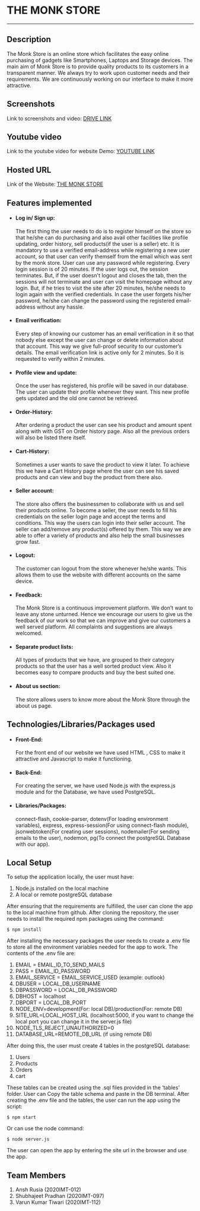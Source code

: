 # THE MONK STORE
---
## Description
The Monk Store is an online store which facilitates the easy online purchasing of gadgets like Smartphones, Laptops and Storage devices. The main aim of Monk Store is to provide quality products to its customers in a transparent manner. We always try to work upon customer needs and their requirements. We are continuously working on our interface to make it more attractive.

## Screenshots
Link to screenshots and video: [DRIVE LINK](https://drive.google.com/drive/folders/1a9aKDEmQS6xDlDykMyMslMFQWDcVYcn_?usp=sharing)

## Youtube video
Link to the youtube video for website Demo: [YOUTUBE LINK](https://youtu.be/BR4GLcENSGM)

## Hosted URL
Link of the Website: [THE MONK STORE](https://webkriti-the-monk-store.herokuapp.com/)

## Features implemented
* #### Log in/ Sign up: 
    The first thing the user needs to do is to register himself on the store so that he/she can do purchasing and also avail other facilities like profile updating, order history, sell products(if the user is a seller) etc. It is mandatory to use a verified email-address while registering a new user account, so that user can verify themself from the email which was sent by the monk store. User can use any password while registering. Every login session is of 20 minutes. If the user logs out, the session terminates. But, if the user doesn't logout and closes the tab, then the sessions will not terminate and user can visit the homepage without any login. But, if he tries to visit the site after 20 minutes, he/she needs to login again with the verified credentials. In case the user forgets his/her password, he/she can change the password using the registered email-address without any hassle.

* #### Email verification:
    Every step of knowing our customer has an email verification in it so that nobody else except the user can change or delete information about that account. This way we give  full-proof security to our customer’s details. The email verification link is active only for 2 minutes. So it is requested to verify within 2 minutes.

* #### Profile view and update:
    Once the user has registered, his profile will be saved in our database. The user can update their profile whenever they want. This new profile gets updated and the old one cannot be retrieved. 

* #### Order-History:
    After ordering a product the user can see his product and amount spent along with with GST on Order history page. Also all the previous orders will also be listed there itself.

* #### Cart-History:
    Sometimes a user wants to save the product to view it later. To achieve this we have a Cart History page where the user can see his saved products and can view and buy the product from there also.

* #### Seller account:
    The store also offers the businessmen to collaborate with us and sell their products online. To become a seller, the user needs to fill his credentials on the seller login page and accept the terms and conditions. This way the users can login into their seller account. The seller can add/remove any product(s) offered by them. This way we are able to offer a variety of products and also help the small businesses grow fast.

* #### Logout:
    The customer can logout from the store whenever he/she wants. This allows them to use the website with different accounts on the same device.

* #### Feedback:
    The Monk Store is a continuous improvement platform. We don’t want to leave any stone unturned. Hence we encourage our users to give us the feedback of our work so that we can improve and give our customers a well served platform. All complaints and suggestions are always welcomed.  


* #### Separate product lists:
    All types of products that we have, are grouped to their category products so that the user has a well sorted product view. Also it becomes easy to compare products and buy the best suited one.

* #### About us section:
    The store allows users to know more about the Monk Store through the about us page.

## Technologies/Libraries/Packages used
* #### Front-End: 
    For the front end of our website we have used HTML , CSS to make it attractive and Javascript to make it functioning.


* #### Back-End: 
    For creating the server, we have used Node.js with the express.js module and for the Database, we have used PostgreSQL.


* #### Libraries/Packages:
    connect-flash, cookie-parser, dotenv(For loading environment variables), express, express-session(For using connect-flash module), jsonwebtoken(For creating user sessions), nodemailer(For sending emails to the user), nodemon, pg(To connect the postgreSQL Database with our app).

## Local Setup
To setup the application locally, the user must have:
1. Node.js installed on the local machine
2. A local or remote postgreSQL database

After ensuring that the requirements are fulfilled, the user can clone the app to the local machine from github. After cloning the repository, the user needs to install the required npm packages using the command:

`$ npm install`

After installing the necessary packages the user needs to create a .env file to store all the environment variables needed for the app to work. The contents of the .env file are: 
1. EMAIL = EMAIL_ID_TO_SEND_MAILS
2. PASS = EMAIL_ID_PASSWORD
3. EMAIL_SERVICE = EMAIL_SERVICE_USED (example: outlook)
4. DBUSER = LOCAL_DB_USERNAME
5. DBPASSWORD = LOCAL_DB_PASSWORD
6. DBHOST = localhost
7. DBPORT = LOCAL_DB_PORT
8. NODE_ENV=development(For: local DB)/production(For: remote DB)
9. SITE_URL=LOCAL_HOST_URL (localhost:5000, if you want to change the local port you can change it in the server.js file)
10. NODE_TLS_REJECT_UNAUTHORIZED=0
11. DATABASE_URL=REMOTE_DB_URL (if using remote DB)

After doing this, the user must create 4 tables in the postgreSQL database: 
1. Users
2. Products
3. Orders
4. cart

These tables can be created using the .sql files provided in the ‘tables’ folder. User can Copy the table schema and paste in the DB terminal.
After creating the .env file and the tables, the user can run the app using the script: 

`$ npm start`

Or can use the node command: 

`$ node server.js`

The user can open the app by entering the site url in the browser and use the app.

## Team Members
1. Ansh Rusia (2020IMT-012)
2. Shubhajeet Pradhan (2020IMT-097)
3. Varun Kumar Tiwari (2020IMT-112)
